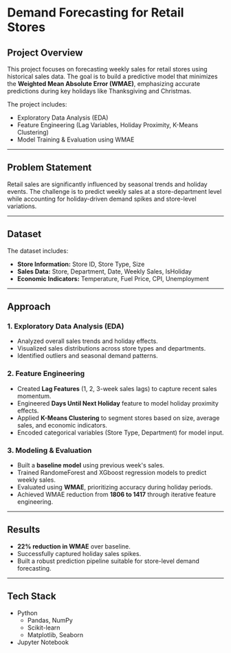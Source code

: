 # Demand Forecasting for Retail Stores

## Project Overview

This project focuses on forecasting weekly sales for retail stores using historical sales data. The goal is to build a predictive model that minimizes the **Weighted Mean Absolute Error (WMAE)**, emphasizing accurate predictions during key holidays like Thanksgiving and Christmas.

The project includes:

- Exploratory Data Analysis (EDA)
- Feature Engineering (Lag Variables, Holiday Proximity, K-Means Clustering)
- Model Training & Evaluation using WMAE

---

## Problem Statement

Retail sales are significantly influenced by seasonal trends and holiday events. The challenge is to predict weekly sales at a store-department level while accounting for holiday-driven demand spikes and store-level variations.

---

## Dataset

The dataset includes:

- **Store Information:** Store ID, Store Type, Size
- **Sales Data:** Store, Department, Date, Weekly Sales, IsHoliday
- **Economic Indicators:** Temperature, Fuel Price, CPI, Unemployment

---

## Approach

### 1. Exploratory Data Analysis (EDA)

- Analyzed overall sales trends and holiday effects.
- Visualized sales distributions across store types and departments.
- Identified outliers and seasonal demand patterns.

### 2. Feature Engineering

- Created **Lag Features** (1, 2, 3-week sales lags) to capture recent sales momentum.
- Engineered **Days Until Next Holiday** feature to model holiday proximity effects.
- Applied **K-Means Clustering** to segment stores based on size, average sales, and economic indicators.
- Encoded categorical variables (Store Type, Department) for model input.

### 3. Modeling & Evaluation

- Built a **baseline model** using previous week's sales.
- Trained RandomeForest and XGboost regression models to predict weekly sales.
- Evaluated using **WMAE**, prioritizing accuracy during holiday periods.
- Achieved WMAE reduction from **1806 to 1417** through iterative feature engineering.

---

## Results

- **22% reduction in WMAE** over baseline.
- Successfully captured holiday sales spikes.
- Built a robust prediction pipeline suitable for store-level demand forecasting.

---

## Tech Stack

- Python
  - Pandas, NumPy
  - Scikit-learn
  - Matplotlib, Seaborn
- Jupyter Notebook
